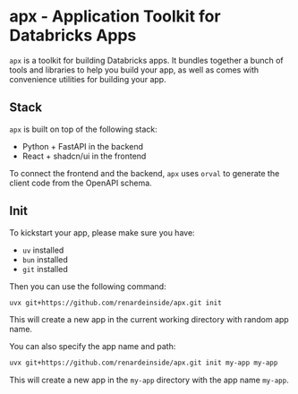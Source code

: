 # apx - Application Toolkit for Databricks Apps

`apx` is a toolkit for building Databricks apps. It bundles together a bunch of tools and libraries to help you build your app, as well as comes with convenience utilities for building your app.

## Stack

`apx` is built on top of the following stack:

- Python + FastAPI in the backend
- React + shadcn/ui in the frontend

To connect the frontend and the backend, `apx` uses `orval` to generate the client code from the OpenAPI schema.

## Init

To kickstart your app, please make sure you have:

- `uv` installed
- `bun` installed
- `git` installed

Then you can use the following command:

```bash
uvx git+https://github.com/renardeinside/apx.git init
```

This will create a new app in the current working directory with random app name.

You can also specify the app name and path:

```bash
uvx git+https://github.com/renardeinside/apx.git init my-app my-app
```

This will create a new app in the `my-app` directory with the app name `my-app`.
